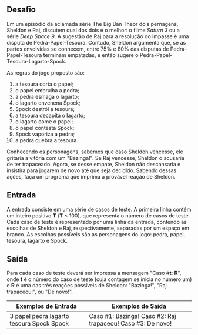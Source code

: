 ## Desafio

Em um episódio da aclamada série The Big Ban Theor dois pernagens, Sheldon e Raj, discutem qual dos dois é o melhor: o filme *Saturn 3* ou a série *Deep Space 9*. A sugestão de Raj para a resolução do impasse é uma disputa de  Pedra-Papel-Tesoura. Contudo, Sheldon argumenta que, se as partes  envolvidas se conhecem, entre 75% e 80% das disputas de  Pedra-Papel-Tesoura terminam empatadas, e então sugere o  Pedra-Papel-Tesoura-Lagarto-Spock.

As regras do jogo proposto são:

1. a tesoura corta o papel;
2. o papel embrulha a pedra;
3. a pedra esmaga o lagarto;
4. o lagarto envenena Spock;
5. Spock destrói a tesoura;
6. a tesoura decapita o lagarto;
7. o lagarto come o papel;
8. o papel contesta Spock;
9. Spock vaporiza a pedra;
10. a pedra quebra a tesoura.

Conhecendo os personagens, sabemos que caso Sheldon vencesse, ele  gritaria a vitória com um "Bazinga!". Se Raj vencesse, Sheldon o  acusaria de ter trapaceado. Agora, se desse empate, Sheldon não  descansaria e insistira para jogarem de novo até que seja decidido.  Sabendo dessas ações, faça um programa que imprima a provável reação de  Sheldon.

## Entrada

A entrada consiste em uma série de casos de teste. A primeira linha contém um inteiro positivo **T** (**T** ≤ 100), que representa o número de casos de teste. Cada caso de teste é representado por uma linha da entrada, contendo as escolhas de Sheldon e Raj, respectivamente, separadas por um espaço em branco. As escolhas  possíveis são as personagens do jogo: pedra, papel, tesoura, lagarto e  Spock.

## Saida

Para cada caso de teste deverá ser impressa a mensagem "Caso #**t**: **R**", onde **t** é o número do caso de teste (cuja contagem se inicia no número um) e **R** é uma das três reações possíveis de Sheldon: "Bazinga!", "Raj trapaceou!", ou "De novo!".

 

| Exemplos de Entrada                                          | Exemplos de Saída                                            |
| ------------------------------------------------------------ | ------------------------------------------------------------ |
| 3 			papel pedra 			lagarto tesoura 			Spock Spock | Caso #1: Bazinga! 			Caso #2: Raj trapaceou! 			Caso #3: De novo! |